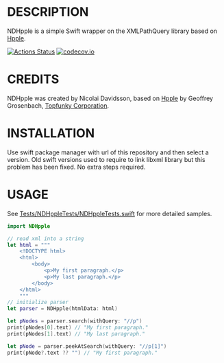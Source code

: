 # DESCRIPTION

NDHpple is a simple Swift wrapper on the XMLPathQuery library based on [Hpple](http://github.com/topfunky/hpple).

[![Actions Status](https://github.com/nacho4d/NDHpple/workflows/Swift/badge.svg)](https://github.com/nacho4d/NDHpple/actions)
[![codecov.io](https://codecov.io/github/nacho4d/NDHpple/coverage.svg?branch=master)](https://codecov.io/github/nacho4d/NDHpple?branch=master)

# CREDITS

NDHpple was created by Nicolai Davidsson, based on [Hpple](http://github.com/topfunky/hpple) by Geoffrey Grosenbach, [Topfunky Corporation](http://topfunky.com).

# INSTALLATION

Use swift package manager with url of this repository and then select a version. Old swift versions used to require to link libxml library but this problem has been fixed. No extra steps required.

# USAGE

See [Tests/NDHppleTests/NDHppleTests.swift](http://github.com/nacho4d/NDHpple/tree/master/Tests/NDHppleTests/NDHppleTests.swift) for more detailed samples.

```swift
import NDHpple

// read xml into a string
let html = """
    <!DOCTYPE html>
    <html>
        <body>
            <p>My first paragraph.</p>
            <p>My last paragraph.</p>
        </body>
    </html>
    """
// initialize parser
let parser = NDHpple(htmlData: html)

let pNodes = parser.search(withQuery: "//p")
print(pNodes[0].text) // "My first paragraph."
print(pNodes[1].text) // "My last paragraph."

let pNode = parser.peekAtSearch(withQuery: "//p[1]")
print(pNode?.text ?? "") // "My first paragraph."
```
